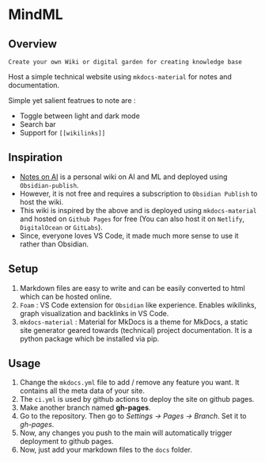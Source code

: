 # MindML

## Overview

```
Create your own Wiki or digital garden for creating knowledge base
```
Host a simple technical website using `mkdocs-material` for notes and documentation.

Simple yet salient featrues to note are :
- Toggle between light and dark mode
- Search bar
- Support for `[[wikilinks]]`

## Inspiration

- [Notes on AI](https://notesonai.com/Notes+on+AI) is a personal wiki on AI and ML and deployed using `Obsidian-publish`.
- However, it is not free and requires a subscription to `Obsidian Publish` to host the wiki.
- This wiki is inspired by the above and is deployed using `mkdocs-material` and hosted on `Github Pages` for free (You can also host it on `Netlify`, `DigitalOcean` or `GitLabs`).
- Since, everyone loves VS Code, it made much more sense to use it rather than Obsidian.

## Setup

1. Markdown files are easy to write and can be easily converted to html which can be hosted online.
2. `Foam` : VS Code extension for `Obsidian` like experience. Enables wikilinks, graph visualization and backlinks in VS Code.
3. `mkdocs-material` : Material for MkDocs is a theme for MkDocs, a static site generator geared towards (technical) project documentation. It is a python package which be installed via pip.

## Usage
1. Change the `mkdocs.yml` file to add / remove any feature you want. It contains all the meta data of your site.
2. The `ci.yml` is used by github actions to deploy the site on github pages.
3. Make another branch named **gh-pages**.
4. Go to the repository. Then go to _Settings -> Pages -> Branch_. Set it to _gh-pages_.
5. Now, any changes you push to the main will automatically trigger deployment to github pages.
6. Now, just add your markdown files to the `docs` folder.
